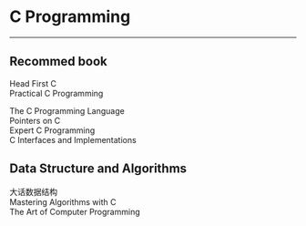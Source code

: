 
# C Programming

--------------------------------------------------------------------------------

## Recommed book
 
Head First C  
Practical C Programming  

The C Programming Language  
Pointers on C  
Expert C Programming  
C Interfaces and Implementations  

## Data Structure and Algorithms

大话数据结构  
Mastering Algorithms with C  
The Art of Computer Programming
